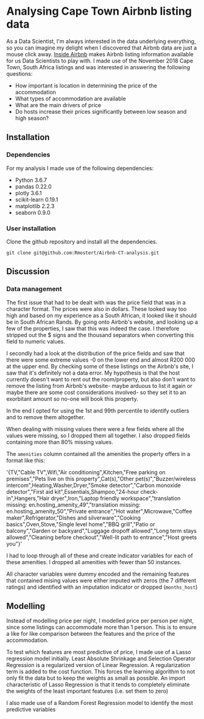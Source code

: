 # Analysing Cape Town Airbnb listing data

As a Data Scientist, I'm always interested in the data underlying everything, so you can imagine my delight when I discovered that Airbnb data are just a mouse click away. [Inside Airbnb](http://insideairbnb.com/get-the-data.html) makes Airbnb listing information available for us Data Scientists to play with.
I made use of the November 2018 Cape Town, South Africa listings and was interested in answering the following questions:

* How important is location in determining the price of the accommodation
* What types of accommodation are available
* What are the main drivers of price
* Do hosts increase their prices significantly between low season and high season?


## Installation
### Dependencies

For my analysis I made use of the following dependencies:
* Python 3.6.7
* pandas 0.22.0
* plotly 3.6.1
* scikit-learn 0.19.1
* matplotlib 2.2.3 
* seaborn 0.9.0


### User installation
Clone the github repository and install all the dependencies.

```
git clone git@github.com:Rmostert/Airbnb-CT-analysis.git
```

## Discussion
### Data management

The first issue that had to be dealt with was the price field that was in a character format. The prices were also in dollars. These looked way too high and based on my experience as a South African, it looked like it should be in South African Rands. By going onto Airbnb's website, and looking up a few of the properties, I saw that this was indeed the case. I therefore stripped out the $ signs and the thousand separators when converting this field to numeric values.

I secondly had a look at the distribution of the price fields and saw that there were some extreme values -0 on the lower end and almost R200 000 at the upper end. By checking some of these listings on the Airbnb's site, I saw that it's definitely not a data error. My hypothesis is that the host currently doesn't want to rent out the room/property, but also don't want to remove the listing from Airbnb's website- maybe arduous to list it again or maybe there are some cost considerations involved- so they set it to an exorbitant amount so no-one will book this property. 

In the end I opted for using the 1st and 99th percentile to identify outliers and to remove them altogether.

When dealing with missing values there were a few fields where all the values were missing, so I dropped them all together. I also dropped fields containing more than 80% missing values.

The `amenities` column contained all the amenities the property offers in a  format like this:

'{TV,"Cable TV",Wifi,"Air conditioning",Kitchen,"Free parking on premises","Pets live on this property",Cat(s),"Other pet(s)","Buzzer/wireless intercom",Heating,Washer,Dryer,"Smoke detector","Carbon monoxide detector","First aid kit",Essentials,Shampoo,"24-hour check-in",Hangers,"Hair dryer",Iron,"Laptop friendly workspace","translation missing: en.hosting_amenity_49","translation missing: en.hosting_amenity_50","Private entrance","Hot water",Microwave,"Coffee maker",Refrigerator,"Dishes and silverware","Cooking basics",Oven,Stove,"Single level home","BBQ grill","Patio or balcony","Garden or backyard","Luggage dropoff allowed","Long term stays allowed","Cleaning before checkout","Well-lit path to entrance","Host greets you"}'

I had to loop through all of these and create indicator variables for each of these amenities. I dropped all amenities with fewer than 50 instances.

All character variables were dummy encoded and the remaining features that contained mising values were either imputed with zeros (the 7 different ratings) and identified with an imputation indicator or dropped (`months_host`)

## Modelling

Instead of modelling price per night, I modelled price per person per night, since some listings can accommodate more than 1 person. This is to ensure a like for like comparison between the features and the price of the accommodation.

To test which features are most predictive of price, I made use of a Lasso regression model initially. Least Absolute Shrinkage and Selection Operator Regression is a regularized version of Linear Regression. A regularization term is added to the cost function. This forces the learning algorithm to not only fit the data but to keep the weights as small as possible. 
An import characteristic of Lasso Regression is that it tends to completely eliminate the weights of the least important features (i.e. set them to zero)

I also made use of a Random Forest Regression model to identify the most predictive variables



















